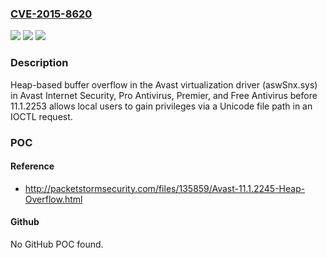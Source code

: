 ### [CVE-2015-8620](https://cve.mitre.org/cgi-bin/cvename.cgi?name=CVE-2015-8620)
![](https://img.shields.io/static/v1?label=Product&message=n%2Fa&color=blue)
![](https://img.shields.io/static/v1?label=Version&message=n%2Fa&color=blue)
![](https://img.shields.io/static/v1?label=Vulnerability&message=n%2Fa&color=brighgreen)

### Description

Heap-based buffer overflow in the Avast virtualization driver (aswSnx.sys) in Avast Internet Security, Pro Antivirus, Premier, and Free Antivirus before 11.1.2253 allows local users to gain privileges via a Unicode file path in an IOCTL request.

### POC

#### Reference
- http://packetstormsecurity.com/files/135859/Avast-11.1.2245-Heap-Overflow.html

#### Github
No GitHub POC found.

